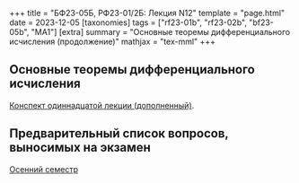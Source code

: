 +++
title = "БФ23-05Б, РФ23-01/2Б: Лекция N12"
template = "page.html"
date = 2023-12-05
[taxonomies]
tags = ["rf23-01b", "rf23-02b", "bf23-05b", "MA1"]
[extra]
summary = "Основные теоремы дифференциального исчисления (продолжение)"
mathjax = "tex-mml"
+++

<!-- more -->

## Основные теоремы дифференциального исчисления

[Конспект одиннадцатой лекции (дополненный)](/MA1_Lecture_12_final.pdf). 

## Предварительный список вопросов, выносимых на экзамен

[Осенний семестр](questions_I.pdf)
